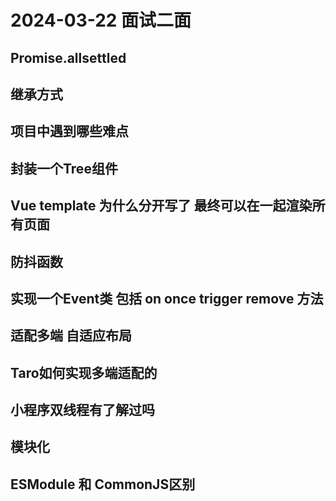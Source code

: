 # 2024-03-22 面试二面
<!-- 字节二面 -->
## Promise.allsettled

## 继承方式

## 项目中遇到哪些难点

## 封装一个Tree组件

## Vue template 为什么分开写了 最终可以在一起渲染所有页面

## 防抖函数

## 实现一个Event类 包括 on once trigger remove 方法

## 适配多端 自适应布局

## Taro如何实现多端适配的

## 小程序双线程有了解过吗

## 模块化

## ESModule 和 CommonJS区别

